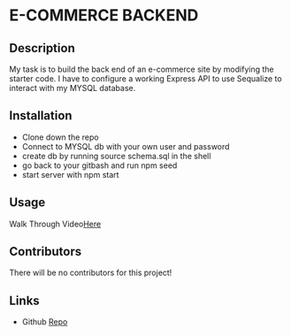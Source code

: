 # E-COMMERCE BACKEND

## Description 
My task is to build the back end of an e-commerce site by modifying the starter code. I have to configure a working Express API to use Sequalize to interact with my MYSQL database. 

## Installation 
* Clone down the repo
* Connect to MYSQL db with your own user and password
* create db by running source schema.sql in the shell
* go back to your gitbash and run npm seed
* start server with npm start

## Usage
Walk Through Video[Here]()

## Contributors
There will be no contributors for this project!



## Links 
* Github [Repo](https://github.com/sentuhxd/backend-ecommerce-13)

